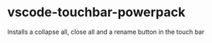 # vscode-touchbar-powerpack

Installs a collapse all, close all and a rename button in the touch bar
